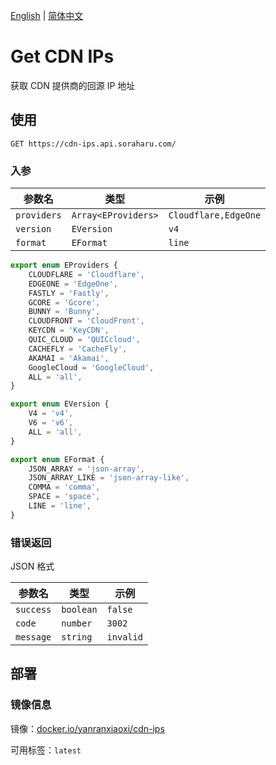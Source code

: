 [English](./README.md) | [简体中文](#)

# Get CDN IPs

获取 CDN 提供商的回源 IP 地址

## 使用

```
GET https://cdn-ips.api.soraharu.com/
```

### 入参

| 参数名      | 类型                | 示例                 |
| ----------- | ------------------- | -------------------- |
| `providers` | `Array<EProviders>` | `Cloudflare,EdgeOne` |
| `version`   | `EVersion`          | `v4`                 |
| `format`    | `EFormat`           | `line`               |

```typescript
export enum EProviders {
	CLOUDFLARE = 'Cloudflare',
	EDGEONE = 'EdgeOne',
	FASTLY = 'Fastly',
	GCORE = 'Gcore',
	BUNNY = 'Bunny',
	CLOUDFRONT = 'CloudFront',
	KEYCDN = 'KeyCDN',
	QUIC_CLOUD = 'QUICcloud',
	CACHEFLY = 'CacheFly',
	AKAMAI = 'Akamai',
	GoogleCloud = 'GoogleCloud',
	ALL = 'all',
}

export enum EVersion {
	V4 = 'v4',
	V6 = 'v6',
	ALL = 'all',
}

export enum EFormat {
	JSON_ARRAY = 'json-array',
	JSON_ARRAY_LIKE = 'json-array-like',
	COMMA = 'comma',
	SPACE = 'space',
	LINE = 'line',
}
```

### 错误返回

JSON 格式

| 参数名    | 类型      | 示例      |
| --------- | --------- | --------- |
| `success` | `boolean` | `false`   |
| `code`    | `number`  | `3002`    |
| `message` | `string`  | `invalid` |

## 部署

### 镜像信息

镜像：[docker.io/yanranxiaoxi/cdn-ips](https://hub.docker.com/r/yanranxiaoxi/cdn-ips)

可用标签：`latest`

